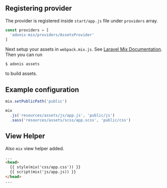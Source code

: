 ## Registering provider

The provider is registered inside `start/app.js` file under `providers` array.

```js
const providers = [
  'adonis-mix/providers/AssetsProvider'
]
```

Next setup your assets in `webpack.mix.js`. See [Laravel Mix Documentation](https://laravel-mix.com/docs/4.0/installation).
Then you can run 
```shell
$ adonis assets
``` 
to build assets.

## Example configuration

```js
mix.setPublicPath('public')

mix
  .js('resources/assets/js/app.js', 'public/js')
  .sass('resources/assets/scss/app.scss', 'public/css')
```

## View Helper

Also `mix` view helper added.

```html
...
<head>
  {{ style(mix('css/app.css')) }} 
  {{ script(mix('js/app.js)) }}
</head>
...
```
